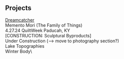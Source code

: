 ## Projects
[Dreamcatcher](Dreamcatcher.md)\
Memento Mori (The Family of Things)\
4.27.24 QuiltWeek Paducah, KY\
[CONSTRUCTION: Sculptural Byproducts]\
Under Construction (--> move to photography section?)\
Lake Topographies\
Winter Body\
